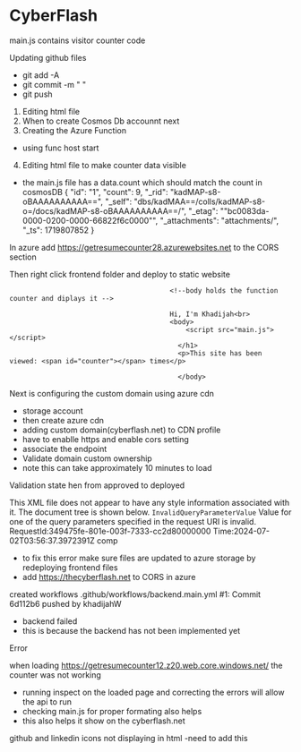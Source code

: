 # CyberFlash
 main.js contains visitor counter code 

Updating github files 
- git add -A
- git commit -m " " 
- git push 

1. Editing html file 
2. When to create Cosmos Db accounnt next 
3. Creating the Azure Function
- using func host start 
4. Editing html file to make counter data visible
- the main.js file has a data.count which should match the count in cosmosDB
{
    "id": "1",
    "count": 9,
    "_rid": "kadMAP-s8-oBAAAAAAAAAA==",
    "_self": "dbs/kadMAA==/colls/kadMAP-s8-o=/docs/kadMAP-s8-oBAAAAAAAAAA==/",
    "_etag": "\"bc0083da-0000-0200-0000-66822f6c0000\"",
    "_attachments": "attachments/",
    "_ts": 1719807852
}


In azure add https://getresumecounter28.azurewebsites.net
to the CORS section

Then right click frontend folder and deploy to static website 




                                            <!--body holds the function counter and diplays it -->

                                            Hi, I'm Khadijah<br>
                                            <body>
                                                <script src="main.js"></script>
                                              </h1>
                                              <p>This site has been viewed: <span id="counter"></span> times</p>
                                              
                                              </body>


Next is configuring the custom domain using azure cdn
- storage account  
- then create azure cdn
- adding custom domain(cyberflash.net) to CDN profile
- have to enablle https and enable cors setting 
- associate the endpoint 
- Validate domain custom ownership
-   note this can take approximately 10 minutes to load 

Validation state hen from approved to deployed



This XML file does not appear to have any style information associated with it. The document tree is shown below.
<Error>
<Code>InvalidQueryParameterValue</Code>
<Message>Value for one of the query parameters specified in the request URI is invalid. RequestId:349475fe-801e-003f-7333-cc2d80000000 Time:2024-07-02T03:56:37.3972391Z</Message>
<QueryParameterName>comp</QueryParameterName>
<QueryParameterValue/>
<Reason/>
</Error>

- to fix this error make sure files are updated to azure storage by redeploying frontend files 
- add https://thecyberflash.net to  CORS in azure

created workflows
.github/workflows/backend.main.yml #1: Commit 6d112b6 pushed by khadijahW
- backend failed 
- this is because the backend has not been implemented yet 

Error

when loading 
https://getresumecounter12.z20.web.core.windows.net/
the counter was not working 

- running inspect on the loaded page and correcting the errors will allow the api to run
- checking main.js for proper formating also helps 
- this also helps it show on the cyberflash.net


github and linkedin icons not displaying in html 
-need to add this 
<link rel="stylesheet" href="https://cdnjs.cloudflare.com/ajax/libs/font-awesome/4.7.0/css/font-awesome.min.css">